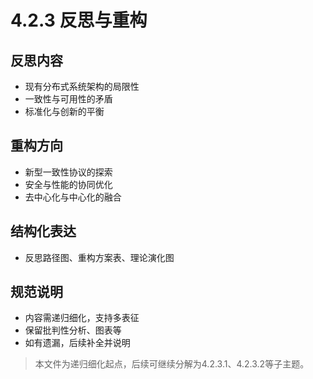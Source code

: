 # 4.2.3 反思与重构

## 反思内容

- 现有分布式系统架构的局限性
- 一致性与可用性的矛盾
- 标准化与创新的平衡

## 重构方向

- 新型一致性协议的探索
- 安全与性能的协同优化
- 去中心化与中心化的融合

## 结构化表达

- 反思路径图、重构方案表、理论演化图

## 规范说明

- 内容需递归细化，支持多表征
- 保留批判性分析、图表等
- 如有遗漏，后续补全并说明

> 本文件为递归细化起点，后续可继续分解为4.2.3.1、4.2.3.2等子主题。
